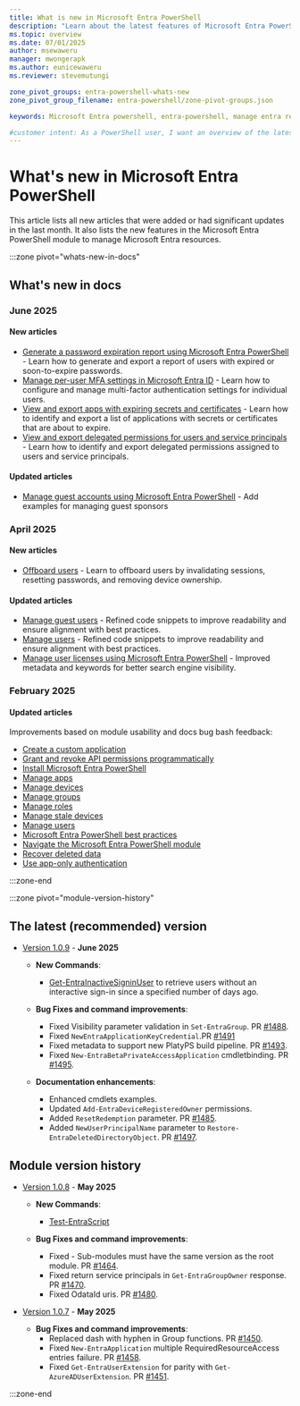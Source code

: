 ```yaml
---
title: What is new in Microsoft Entra PowerShell
description: "Learn about the latest features of Microsoft Entra PowerShell."
ms.topic: overview
ms.date: 07/01/2025
author: msewaweru
manager: mwongerapk
ms.author: eunicewaweru
ms.reviewer: stevemutungi

zone_pivot_groups: entra-powershell-whats-new
zone_pivot_group_filename: entra-powershell/zone-pivot-groups.json

keywords: Microsoft Entra powershell, entra-powershell, manage entra resources using powershell, entra powershell new features, what's new in entra powershell

#customer intent: As a PowerShell user, I want an overview of the latest features of Microsoft Entra PowerShell module and all the related doc updates.
---
```


# What's new in Microsoft Entra PowerShell

This article lists all new articles that were added or had significant updates in the last month. It also lists the new features in the Microsoft Entra PowerShell module to manage Microsoft Entra resources.

:::zone pivot="whats-new-in-docs"

## What's new in docs

### June 2025

#### New articles

- [Generate a password expiration report using Microsoft Entra PowerShell](report-users-expired-password.md) - Learn how to generate and export a report of users with expired or soon-to-expire passwords.
- [Manage per-user MFA settings in Microsoft Entra ID](how-to-manage-per-user-mfa.md) - Learn how to configure and manage multi-factor authentication settings for individual users.
- [View and export apps with expiring secrets and certificates](report-apps-with-expiring-secrets-certificates.md) - Learn how to identify and export a list of applications with secrets or certificates that are about to expire.
- [View and export delegated permissions for users and service principals](report-delegated-permissions-by-users-service-principals.md) - Learn how to identify and export delegated permissions assigned to users and service principals.

#### Updated articles

- [Manage guest accounts using Microsoft Entra PowerShell](manage-guest-users.md) - Add examples for managing guest sponsors

### April 2025

#### New articles

- [Offboard users](offboard-user.md) - Learn to offboard users by invalidating sessions, resetting passwords, and removing device ownership.

#### Updated articles

- [Manage guest users](manage-guest-users.md) - Refined code snippets to improve readability and ensure alignment with best practices.
- [Manage users](manage-user.md) - Refined code snippets to improve readability and ensure alignment with best practices.
- [Manage user licenses using Microsoft Entra PowerShell](how-to-manage-user-licenses.md) - Improved metadata and keywords for better search engine visibility.

### February 2025

#### Updated articles

Improvements based on module usability and docs bug bash feedback:

- [Create a custom application](create-custom-application.md)
- [Grant and revoke API permissions programmatically](how-to-grant-revoke-api-permissions.md)
- [Install Microsoft Entra PowerShell](installation.md)
- [Manage apps](manage-apps.md)
- [Manage devices](manage-devices.md)
- [Manage groups](manage-groups.md)
- [Manage roles](manage-roles.md)
- [Manage stale devices](manage-stale-devices.md)
- [Manage users](manage-user.md)
- [Microsoft Entra PowerShell best practices](entra-powershell-best-practices.md)
- [Navigate the Microsoft Entra PowerShell module](navigate-entraps.md)
- [Recover deleted data](recover-deleted-data.md)
- [Use app-only authentication](app-only-access-auth.md)

:::zone-end

:::zone pivot="module-version-history"

## The latest (recommended) version

- [Version 1.0.9][posh-1.0.9] - **June 2025**

  - **New Commands**:
    - [Get-EntraInactiveSigninUser](/powershell/module/microsoft.entra/get-entrainactivesigninuser) to retrieve users without an interactive sign-in since a specified number of days ago.
  
  - **Bug Fixes and command improvements**:
    - Fixed Visibility parameter validation in `Set-EntraGroup`. PR [#1488](https://github.com/microsoftgraph/entra-powershell/pull/1488).
    - Fixed `NewEntraApplicationKeyCredential`.PR [#1491](https://github.com/microsoftgraph/entra-powershell/pull/1491) 
    - Fixed metadata to support new PlatyPS build pipeline. PR [#1493](https://github.com/microsoftgraph/entra-powershell/pull/1493).
    - Fixed `New-EntraBetaPrivateAccessApplication` cmdletbinding. PR [#1495](https://github.com/microsoftgraph/entra-powershell/pull/1495).

  - **Documentation enhancements**:
    - Enhanced cmdlets examples.
    - Updated `Add-EntraDeviceRegisteredOwner` permissions.
    - Added `ResetRedemption` parameter. PR [#1485](https://github.com/microsoftgraph/entra-powershell/pull/1485).
    - Added `NewUserPrincipalName` parameter to `Restore-EntraDeletedDirectoryObject`. PR [#1497](https://github.com/microsoftgraph/entra-powershell/pull/1497).

## Module version history

- [Version 1.0.8][posh-1.0.8] - **May 2025**

  - **New Commands**:
    - [Test-EntraScript](/powershell/module/microsoft.entra/test-entrascript)

  - **Bug Fixes and command improvements**:
    - Fixed - Sub-modules must have the same version as the root module. PR [#1464](https://github.com/microsoftgraph/entra-powershell/pull/1464).
    - Fixed return service principals in `Get-EntraGroupOwner` response. PR [#1470](https://github.com/microsoftgraph/entra-powershell/pull/1470).
    - Fixed OdataId uris. PR [#1480](https://github.com/microsoftgraph/entra-powershell/pull/1480).

- [Version 1.0.7][posh-1.0.7] - **May 2025**

  - **Bug Fixes and command improvements**:
    - Replaced dash with hyphen in Group functions. PR [#1450](https://github.com/microsoftgraph/entra-powershell/pull/1450).
    - Fixed `New-EntraApplication` multiple RequiredResourceAccess entries failure. PR [#1458](https://github.com/microsoftgraph/entra-powershell/pull/1458).
    - Fixed `Get-EntraUserExtension` for parity with `Get-AzureADUserExtension`. PR [#1451](https://github.com/microsoftgraph/entra-powershell/pull/1451).

:::zone-end

[posh-1.0.9]: https://www.powershellgallery.com/packages/Microsoft.Entra/1.0.9
[posh-1.0.8]: https://www.powershellgallery.com/packages/Microsoft.Entra/1.0.8
[posh-1.0.7]: https://www.powershellgallery.com/packages/Microsoft.Entra/1.0.7

